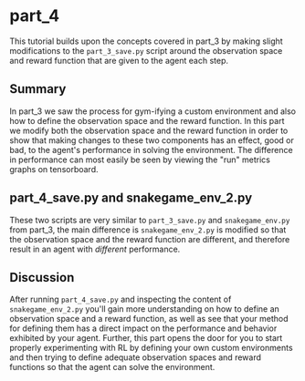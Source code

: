# part_4

This tutorial builds upon the concepts covered in part_3 by making slight modifications to the `part_3_save.py` script around the observation space and reward function that are given to the agent each step.

## Summary

In part_3 we saw the process for gym-ifying a custom environment and also how to define the observation space and the reward function. In this part we modify both the observation space and the reward function in order to show that making changes to these two components has an effect, good or bad, to the agent's performance in solving the environment. The difference in performance can most easily be seen by viewing the "run" metrics graphs on tensorboard.

## part_4_save.py and snakegame_env_2.py

These two scripts are very similar to `part_3_save.py` and `snakegame_env.py` from part_3, the main difference is `snakegame_env_2.py` is modified so that the observation space and the reward function are different, and therefore result in an agent with *different* performance.

## Discussion

After running `part_4_save.py` and inspecting the content of `snakegame_env_2.py` you'll gain more understanding on how to define an observation space and a reward function, as well as see that your method for defining them has a direct impact on the performance and behavior exhibited by your agent. Further, this part opens the door for you to start properly experimenting with RL by defining your own custom environments and then trying to define adequate observation spaces and reward functions so that the agent can solve the environment.